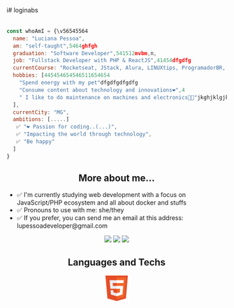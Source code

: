 i# loginabs

```javascript 

const whoAmI = {\v56545564
  name: "Luciana Pessoa", 
  am: "self-taught",5464ghfgh
  graduation: "Software Developer",541512mvbm,n,
  job: "Fullstack Developer with PHP & ReactJS",41454dfgdfg
  currentCourse: "Rocketseat, JStack, Alura, LINUXtips, ProgramadorBR, Dio, Estudonauta.",
  hobbies: [445454654546511654654
    "Spend energy with my pet"dfgdfgdfgdfg
    "Consume content about technology and innovations❤️",4
    " I like to do maintenance on machines and electronics👩‍🔧‍"jkghjklgjk
  ],
  currentCity: "MG",
  ambitions: [.....]
   ✅ "❤️ Passion for coding..(...)",
   ✅ "Impacting the world through technology",
   ✅ "Be happy"
  ]
}
```
<div>
  <h2 align="center">More about me...</h2>
  
  <ul>
    <li>✅ I'm currently studying web development with a focus on JavaScript/PHP ecosystem and all about docker and stuffs</li>
    <li>✅ Pronouns to use with me: she/they</li>
    <li>✅ If you prefer, you can send me an email at this address: lupessoadeveloper@gmail.com</li>
  </ul>
  
  <div align="center">
    <a href="https://instagram.com/luciana.developer" target="_blank"><img src="https://img.shields.io/badge/-Instagram-%23E4405F?style=for-the-badge&logo=instagram&logoColor=white" target="_blank"></a>
    <a href="#" target="_blank"><img src="https://img.shields.io/badge/-LinkedIn-%230077B5?style=for-the-badge&logo=linkedin&logoColor=white" target="_blank"></a>
    <a href="#" target="_blank"><img src="https://img.shields.io/badge/-Rocketseat-blueviolet?style=for-the-badge" target="_blank"></a>
  </div>
</div>

<div align="center">
  <h2>Languages and Techs</h2>
    <img align="center" alt="Pedro-HTML" height="60" width="60" src="https://raw.githubusercontent.com/devicons/devicon/master/icons/html5/html5-original.svg">
